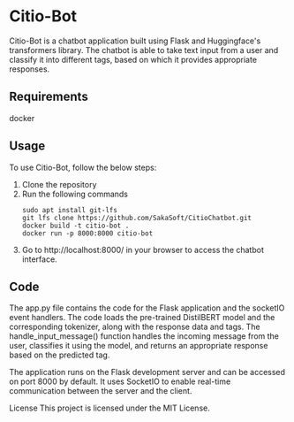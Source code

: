 # Citio-Bot
Citio-Bot is a chatbot application built using Flask and Huggingface's transformers library. The chatbot is able to take text input from a user and classify it into different tags, based on which it provides appropriate responses.

## Requirements
docker

## Usage
To use Citio-Bot, follow the below steps:

1) Clone the repository
2) Run the following commands
    ```shell
    sudo apt install git-lfs
    git lfs clone https://github.com/SakaSoft/CitioChatbot.git 
    docker build -t citio-bot .
    docker run -p 8000:8000 citio-bot
    ```
3) Go to http://localhost:8000/ in your browser to access the chatbot interface.

## Code
The app.py file contains the code for the Flask application and the socketIO event handlers. The code loads the pre-trained DistilBERT model and the corresponding tokenizer, along with the response data and tags. The handle_input_message() function handles the incoming message from the user, classifies it using the model, and returns an appropriate response based on the predicted tag.

The application runs on the Flask development server and can be accessed on port 8000 by default. It uses SocketIO to enable real-time communication between the server and the client.

License
This project is licensed under the MIT License.
